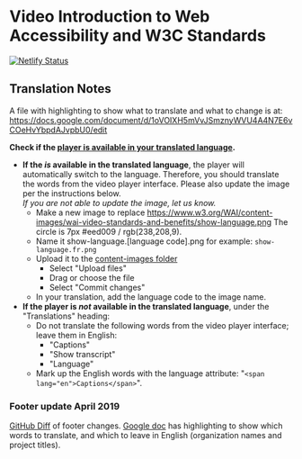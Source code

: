 # Video Introduction to Web Accessibility and W3C Standards

[![Netlify Status](https://api.netlify.com/api/v1/badges/86246365-26f1-4745-b693-797fa249a221/deploy-status)](https://app.netlify.com/sites/wai-video-standards-and-benefits/deploys)

## Translation Notes

A file with highlighting to show what to translate and what to change is at: https://docs.google.com/document/d/1oVOIXH5mVvJSmznyWVU4A4N7E6vCOeHvYbpdAJvpbU0/edit

**Check if the [player is available in your translated language](https://github.com/ableplayer/ableplayer/blob/master/README.md#user-content-supported-languages).**

* **If the _is_ available in the translated language**, the player will automatically switch to the language. Therefore, you should translate the words from the video player interface. Please also update the image per the instructions below.<br>_If you are not able to update the image, let us know._
   * Make a new image to replace https://www.w3.org/WAI/content-images/wai-video-standards-and-benefits/show-language.png The circle is  7px #eed009 / rgb(238,208,9).
   * Name it show-language.[language code].png for example: `show-language.fr.png`
   * Upload it to the [content-images folder](https://github.com/w3c/wai-video-standards-and-benefits/tree/master/content-images/wai-video-standards-and-benefits)
      * Select "Upload files"
      * Drag or choose the file
      * Select "Commit changes"
   * In your translation, add the language code to the image name.
* **If the player is _not_ available in the translated language**, under the "Translations" heading:
   * Do not translate the following words from the video player interface; leave them in English:
     * "Captions"
     * "Show transcript"
     * "Language"
   * Mark up the English words with the language attribute: "`<span lang="en">Captions</span>`".
   
   
### Footer update April 2019

[GitHub Diff](https://github.com/w3c/wai-video-standards-and-benefits/commit/e1f94d20042b9b60d1cda02c5bb58cbedf9acee8#diff-d680e8a854a7cbad6d490c445cba2eba) of footer changes. [Google doc](https://docs.google.com/document/d/1oVOIXH5mVvJSmznyWVU4A4N7E6vCOeHvYbpdAJvpbU0/edit#bookmark=id.ddeb6zwckwat) has highlighting to show which words to translate, and which to leave in English (organization names and project titles).
